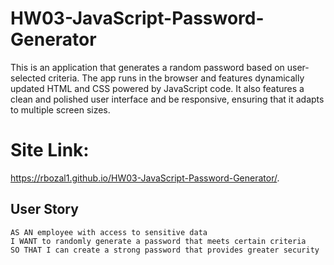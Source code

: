 # HW03-JavaScript-Password-Generator

This is an application that generates a random password based on user-selected criteria. The app runs in the browser and features dynamically updated HTML and CSS powered by JavaScript code. It also features a clean and polished user interface and be responsive, ensuring that it adapts to multiple screen sizes.

# Site Link:
https://rbozal1.github.io/HW03-JavaScript-Password-Generator/.

## User Story

```
AS AN employee with access to sensitive data
I WANT to randomly generate a password that meets certain criteria
SO THAT I can create a strong password that provides greater security
```

